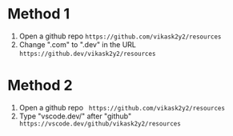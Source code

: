 # Method 1

<ol>
<li>Open a github repo <code>https://github.com/vikask2y2/resources </code></li>
<li>Change ".com" to ".dev" in the URL <code>https://github.dev/vikask2y2/resources</code></li>
</ol>

# Method 2 

<ol>
<li>Open a github repo <code> https://github.com/vikask2y2/resources </code></li>
<li>Type "vscode.dev/" after "github" <code> https://vscode.dev/github/vikask2y2/resources </code></li>
</ol>
